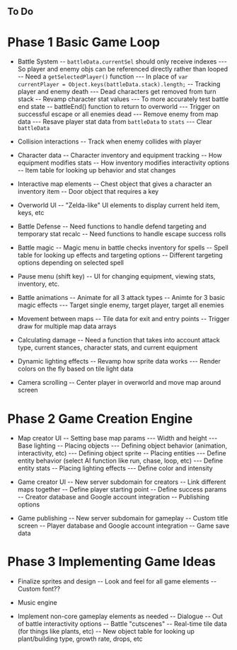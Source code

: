 ## To Do

# Phase 1 Basic Game Loop

- Battle System
-- `battleData.currentSel` should only receive indexes
--- So player and enemy objs can be referenced directly rather than looped
-- Need a `getSelectedPlayer()` function
--- In place of `var currentPlayer = Object.keys(battleData.stack).length;`
-- Tracking player and enemy death
--- Dead characters get removed from turn stack
-- Revamp character stat values
--- To more accurately test battle end state
-- battleEnd() function to return to overworld
--- Trigger on successful escape or all enemies dead
--- Remove enemy from map data
--- Resave player stat data from `battleData` to `stats`
--- Clear `battleData`

- Collision interactions
-- Track when enemy collides with player

- Character data
-- Character inventory and equipment tracking
-- How equipment modifies stats
-- How inventory modifies interactivity options
-- Item table for looking up behavior and stat changes

- Interactive map elements
-- Chest object that gives a character an inventory item
-- Door object that requires a key

- Overworld UI
-- "Zelda-like" UI elements to display current held item, keys, etc

- Battle Defense
-- Need functions to handle defend targeting and temporary stat recalc
-- Need functions to handle escape success rolls

- Battle magic
-- Magic menu in battle checks inventory for spells
-- Spell table for looking up effects and targeting options
-- Different targeting options depending on selected spell

- Pause menu (shift key)
-- UI for changing equipment, viewing stats, inventory, etc.

- Battle animations
-- Animate for all 3 attack types
-- Animte for 3 basic magic effects
--- Target single enemy, target player, target all enemies

- Movement between maps
-- Tile data for exit and entry points
-- Trigger draw for multiple map data arrays

- Calculating damage
-- Need a function that takes into account attack type, current stances, character stats, and current equipment

- Dynamic lighting effects
-- Revamp how sprite data works
--- Render colors on the fly based on tile light data

- Camera scrolling
-- Center player in overworld and move map around screen

# Phase 2 Game Creation Engine

- Map creator UI
-- Setting base map params
--- Width and height
--- Base lighting
-- Placing objects
--- Defining object behavior (animation, interactivity, etc)
--- Defining object sprite
-- Placing entities
--- Define entity behavior (select AI function like run, chase, loop, etc)
--- Define entity stats
-- Placing lighting effects
--- Define color and intensity

- Game creator UI
-- New server subdomain for creators
-- Link different maps together
-- Define player starting point
-- Define success params
-- Creator database and Google account integration
-- Publishing options

- Game publishing
-- New server subdomain for gameplay
-- Custom title screen
-- Player database and Google account integration
-- Game save data

# Phase 3 Implementing Game Ideas

- Finalize sprites and design
-- Look and feel for all game elements
-- Custom font??

- Music engine

- Implement non-core gameplay elements as needed
-- Dialogue
-- Out of battle interactivity options
-- Battle "cutscenes"
-- Real-time tile data (for things like plants, etc)
-- New object table for looking up plant/building type, growth rate, drops, etc